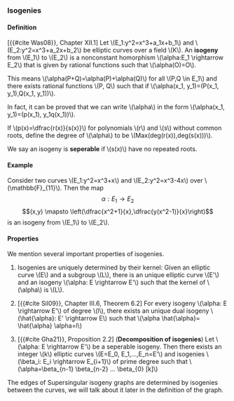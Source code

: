 ### Isogenies

#### Definition

[{{#cite Was08}}, Chapter XII.1] Let \\(E_1:y^2=x^3+a_1x+b_1\\) and \\(E_2:y^2=x^3+a_2x+b_2\\) be elliptic curves over a field \\(K\\). An **isogeny** from \\(E_1\\) to \\(E_2\\) is a nonconstant homorphism \\(\alpha:E_1 \rightarrow E_2\\) that is given by rational functions such that \\(\alpha(O)=O\\). 

This means \\(\alpha(P+Q)=\alpha(P)+\alpha(Q)\\) for all \\(P,Q \in E_1\\) and there exists rational functions \\(P, Q\\) such that if \\(\alpha(x_1, y_1)=(P(x_1, y_1),Q(x_1, y_1))\\).

In fact, it can be proved that we can write \\(\alpha\\) in the form \\(\alpha(x_1, y_1)=(p(x_1), y_1q(x_1))\\).

If \\(p(x)=\dfrac{r(x)}{s(x)}\\) for polynomials 
\\(r\\) and \\(s\\) without common roots, define the degree of \\(\alpha\\) to be \\(Max(deg(r(x)),deg(s(x)))\\). 

We say an isogeny is **seperable** if \\(s(x)\\) have no repeated roots.

#### Example

Consider two curves \\(E_1:y^2=x^3+x\\) and \\(E_2:y^2=x^3-4x\\) over \\(\mathbb{F}_{11}\\). Then the map
$$\alpha: E_1 \rightarrow E_2$$
$$(x,y) \mapsto \left(\dfrac{x^2+1}{x},\dfrac{y(x^2-1)}{x}\right)$$
is an isogeny from \\(E_1\\) to \\(E_2\\).

#### Properties

We mention several important properties of isogenies.

1. Isogenies are uniquely determined by their kernel: Given an elliptic curve \\(E\\) and a subgroup \\(L\\), there is an unique elliptic curve \\(E'\\) and an isogeny \\(\alpha: E \rightarrow E'\\) such that the kernel of \\(\alpha\\) is \\(L\\).

1. [{{#cite Sil09}}, Chapter III.6, Theorem 6.2] For every isogeny \\(\alpha: E \rightarrow E'\\) of degree \\(l\\), there exists an unique dual isogeny \\(\hat{\alpha}: E' \rightarrow E\\) such that \\(\alpha \hat{\alpha}= \hat{\alpha} \alpha=l\\)

1. [{{#cite Gha21}}, Proposition 2.2] (**Decomposition of isogenies**)  Let \\(\alpha: E \rightarrow E'\\) be a seperable isogeny. Then there exists an integer \\(k\\) elliptic curves \\(E=E_0, E_1,...,E_n=E'\\) and isogenies \\(\beta_i: E_i \rightarrow E_{i+1}\\) of prime degree such that \\(\alpha=\beta_{n-1} \beta_{n-2} ... \beta_{0} [k]\\)

The edges of Supersingular isogeny graphs are determined by isogenies between the curves, we will talk about it later in the definition of the graph.